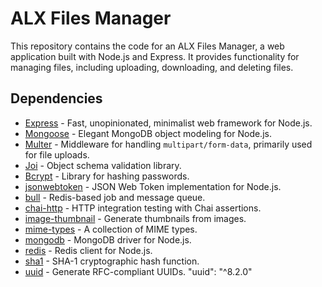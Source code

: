 # ALX Files Manager

This repository contains the code for an ALX Files Manager, a web application built with Node.js and Express. It provides functionality for managing files, including uploading, downloading, and deleting files.

## Dependencies

- [Express](https://expressjs.com/) - Fast, unopinionated, minimalist web framework for Node.js.
- [Mongoose](https://mongoosejs.com/) - Elegant MongoDB object modeling for Node.js.
- [Multer](https://www.npmjs.com/package/multer) - Middleware for handling `multipart/form-data`, primarily used for file uploads.
- [Joi](https://joi.dev/) - Object schema validation library.
- [Bcrypt](https://www.npmjs.com/package/bcrypt) - Library for hashing passwords.
- [jsonwebtoken](https://www.npmjs.com/package/jsonwebtoken) - JSON Web Token implementation for Node.js.
- [bull](https://www.npmjs.com/package/bull) - Redis-based job and message queue.
- [chai-http](https://www.npmjs.com/package/chai-http) - HTTP integration testing with Chai assertions.
- [image-thumbnail](https://www.npmjs.com/package/image-thumbnail) - Generate thumbnails from images.
- [mime-types](https://www.npmjs.com/package/mime-types) - A collection of MIME types.
- [mongodb](https://www.npmjs.com/package/mongodb) - MongoDB driver for Node.js.
- [redis](https://www.npmjs.com/package/redis) - Redis client for Node.js.
- [sha1](https://www.npmjs.com/package/sha1) - SHA-1 cryptographic hash function.
- [uuid](https://www.npmjs.com/package/uuid) - Generate RFC-compliant UUIDs.
"uuid": "^8.2.0"
